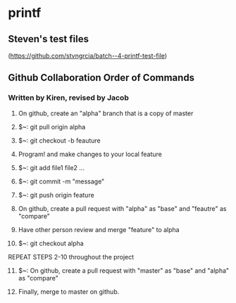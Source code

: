 # printf

## Steven's test files

(https://github.com/stvngrcia/batch--4-printf-test-file)

## Github Collaboration Order of Commands

### Written by Kiren, revised by Jacob

1. On github, create an "alpha" branch that is a copy of master

2. $~: git pull origin alpha

3. $~: git checkout -b feauture

4. Program! and make changes to your local feature

5. $~: git add file1 file2 ...

6. $~: git commit -m "message"

7. $~: git push origin feature

8. On github, create a pull request with "alpha" as "base" and "feautre" as "compare"

9. Have other person review and merge "feature" to alpha

10. $~: git checkout alpha

REPEAT STEPS 2-10 throughout the project

11. $~: On github, create a pull request with "master" as "base" and "alpha" as "compare"

12. Finally, merge to master on github.